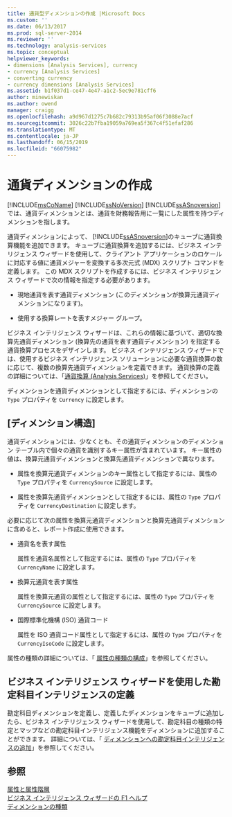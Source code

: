 ```yaml
---
title: 通貨型ディメンションの作成 |Microsoft Docs
ms.custom: ''
ms.date: 06/13/2017
ms.prod: sql-server-2014
ms.reviewer: ''
ms.technology: analysis-services
ms.topic: conceptual
helpviewer_keywords:
- dimensions [Analysis Services], currency
- currency [Analysis Services]
- converting currency
- currency dimensions [Analysis Services]
ms.assetid: b1f037d1-ce47-4e47-a1c2-5ec9e781cff6
author: minewiskan
ms.author: owend
manager: craigg
ms.openlocfilehash: a9d967d1275c7b682c79313b95af06f3088e7acf
ms.sourcegitcommit: 3026c22b7fba19059a769ea5f367c4f51efaf286
ms.translationtype: MT
ms.contentlocale: ja-JP
ms.lasthandoff: 06/15/2019
ms.locfileid: "66075982"
---
```

# <a name="create-a-currency-type-dimension"></a>通貨ディメンションの作成
  [!INCLUDE[msCoName](../../includes/msconame-md.md)] [!INCLUDE[ssNoVersion](../../includes/ssnoversion-md.md)] [!INCLUDE[ssASnoversion](../../includes/ssasnoversion-md.md)] では、通貨ディメンションとは、通貨を財務報告用に一覧にした属性を持つディメンションを指します。  
  
 通貨ディメンションによって、 [!INCLUDE[ssASnoversion](../../includes/ssasnoversion-md.md)]のキューブに通貨換算機能を追加できます。 キューブに通貨換算を追加するには、ビジネス インテリジェンス ウィザードを使用して、クライアント アプリケーションのロケールに対応する値に通貨メジャーを変換する多次元式 (MDX) スクリプト コマンドを定義します。 この MDX スクリプトを作成するには、ビジネス インテリジェンス ウィザードで次の情報を指定する必要があります。  
  
-   現地通貨を表す通貨ディメンション (このディメンションが換算元通貨ディメンションになります)。  
  
-   使用する換算レートを表すメジャー グループ。  
  
 ビジネス インテリジェンス ウィザードは、これらの情報に基づいて、適切な換算先通貨ディメンション (換算先の通貨を表す通貨ディメンション) を指定する通貨換算プロセスをデザインします。 ビジネス インテリジェンス ウィザードでは、使用するビジネス インテリジェンス ソリューションに必要な通貨換算の数に応じて、複数の換算先通貨ディメンションを定義できます。 通貨換算の定義の詳細については、「[通貨換算 &#40;Analysis Services&#41;](../currency-conversions-analysis-services.md)」を参照してください。  
  
 ディメンションを通貨ディメンションとして指定するには、ディメンションの `Type` プロパティを `Currency` に設定します。  
  
## <a name="dimension-structure"></a>[ディメンション構造]  
 通貨ディメンションには、少なくとも、その通貨ディメンションのディメンション テーブル内で個々の通貨を識別するキー属性が含まれています。 キー属性の値は、換算元通貨ディメンションと換算先通貨ディメンションで異なります。  
  
-   属性を換算元通貨ディメンションのキー属性として指定するには、属性の `Type` プロパティを `CurrencySource` に設定します。  
  
-   属性を換算先通貨ディメンションとして指定するには、属性の `Type` プロパティを `CurrencyDestination` に設定します。  
  
 必要に応じて次の属性を換算元通貨ディメンションと換算先通貨ディメンションに含めると、レポート作成に使用できます。  
  
-   通貨名を表す属性  
  
     属性を通貨名属性として指定するには、属性の `Type` プロパティを `CurrencyName` に設定します。  
  
-   換算元通貨を表す属性  
  
     属性を換算元通貨の属性として指定するには、属性の `Type` プロパティを `CurrencySource` に設定します。  
  
-   国際標準化機構 (ISO) 通貨コード  
  
     属性を ISO 通貨コード属性として指定するには、属性の `Type` プロパティを `CurrencyIsoCode` に設定します。  
  
 属性の種類の詳細については、「 [属性の種類の構成](attribute-properties-configure-attribute-types.md)」を参照してください。  
  
## <a name="defining-account-intelligence-with-the-business-intelligence-wizard"></a>ビジネス インテリジェンス ウィザードを使用した勘定科目インテリジェンスの定義  
 勘定科目ディメンションを定義し、定義したディメンションをキューブに追加したら、ビジネス インテリジェンス ウィザードを使用して、勘定科目の種類の特定とマップなどの勘定科目インテリジェンス機能をディメンションに追加することができます。 詳細については、「 [ディメンションへの勘定科目インテリジェンスの追加](bi-wizard-add-account-intelligence-to-a-dimension.md)」を参照してください。  
  
## <a name="see-also"></a>参照  
 [属性と属性階層](../multidimensional-models-olap-logical-dimension-objects/attributes-and-attribute-hierarchies.md)   
 [ビジネス インテリジェンス ウィザードの F1 ヘルプ](../business-intelligence-wizard-f1-help.md)   
 [ディメンションの種類](../multidimensional-models-olap-logical-dimension-objects/database-dimension-properties-types.md)  
  
  
